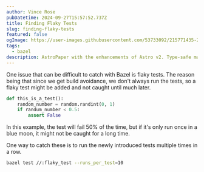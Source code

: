 ```yaml
---
author: Vince Rose
pubDatetime: 2024-09-27T15:57:52.737Z
title: Finding Flaky Tests
slug: finding-flaky-tests
featured: false
ogImage: https://user-images.githubusercontent.com/53733092/215771435-25408246-2309-4f8b-a781-1f3d93bdf0ec.png
tags:
  - bazel
description: AstroPaper with the enhancements of Astro v2. Type-safe markdown contents, bug fixes and better dev experience etc.
---
```


One issue that can be difficult to catch with Bazel is flaky tests.
The reason being that since we get build avoidance, we don't always run the tests, so a flaky test might be added and not caught until much later.

```python
def this_is_a_test():
    random_number = random.randint(0, 1)
    if randum_number < 0.5:
        assert False
```

In this example, the test will fail 50% of the time, but if it's only run once in a blue moon, it might not be caught for a long time.

One way to catch these is to run the newly introduced tests multiple times in a row.

```bash
bazel test //:flaky_test --runs_per_test=10
```
